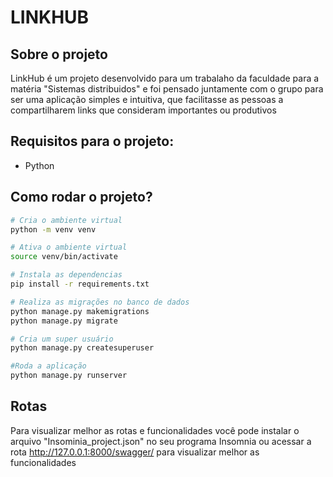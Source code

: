 # LINKHUB

## Sobre o projeto
LinkHub é um projeto desenvolvido para um trabalaho da faculdade para a matéria "Sistemas distribuidos" e foi pensado juntamente com o grupo para ser uma aplicação simples e intuitiva, que facilitasse as pessoas a compartilharem links que consideram importantes ou produtivos 

## Requisitos para o projeto:
- Python

## Como rodar o projeto?
```bash
# Cria o ambiente virtual
python -m venv venv

# Ativa o ambiente virtual
source venv/bin/activate

# Instala as dependencias
pip install -r requirements.txt

# Realiza as migrações no banco de dados
python manage.py makemigrations
python manage.py migrate

# Cria um super usuário
python manage.py createsuperuser

#Roda a aplicação
python manage.py runserver
```


## Rotas
Para visualizar melhor as rotas e funcionalidades você pode instalar o arquivo "Insominia_project.json" no seu programa Insomnia ou acessar a rota http://127.0.0.1:8000/swagger/ para visualizar melhor as funcionalidades